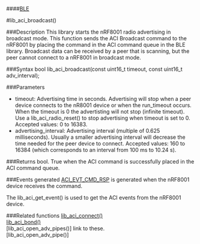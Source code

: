 ####[BLE](https://github.com/NordicSemiconductor/arduino_ble_test/tree/master/documentation/libraries/BLE "Go to BLE folder")

#lib_aci_broadcast()

###Description
This library starts the nRF8001 radio advertising in broadcast mode. This function sends the ACI Broadcast command to the nRF8001 by placing the command in the ACI command queue in the BLE library.
Broadcast data can be received by a peer that is scanning, but the peer cannot connect to a nRF8001 in broadcast mode.

###Syntax
    bool lib_aci_broadcast(const uint16_t timeout, const uint16_t adv_interval);

###Parameters
* timeout: Advertising time in seconds. Advertising will stop when a peer device connects to the nR8001 device or when the run_timeout occurs.
           When the timeout is 0 the advertisting will not stop (infinite timeout). Use a lib_aci_radio_reset() to stop advertising when timeout is set to 0.
           Accepted values: 0 to 16383.
* advertising_interval: Advertising interval (multiple of 0.625 milliseconds). Usually a smaller advertising interval will decrease the time needed for the peer device to connect.
                        Accepted values: 160 to 16384 (which corresponds to an interval from 100 ms to 10.24 s).

###Returns
    bool. True when the ACI command is successfully placed in the ACI command queue.

###Events generated
[ACI_EVT_CMD_RSP](https://devzone.nordicsemi.com/documentation/ps/nRF8001_PS_v1.2.pdf#G1050945 "Go to nRF8001 PS") is generated when the nRF8001 device receives the command.   
  
The lib_aci_get_event() is used to get the ACI events from the nRF8001 device.

###Related functions
[lib_aci_connect()](https://github.com/NordicSemiconductor/arduino_ble_test/blob/master/documentation/libraries/BLE/lib_aci_connect.md "Go to function description")  
[lib_aci_bond()](https://github.com/NordicSemiconductor/arduino_ble_test/blob/master/documentation/libraries/BLE/lib_aci_bond.md "Go to function description")  
[lib_aci_open_adv_pipes()] link to these.  
[lib_aci_open_adv_pipe()]  
    